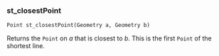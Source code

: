 ### st_closestPoint
`Point st_closestPoint(Geometry a, Geometry b)`

Returns the `Point` on _a_ that is closest to _b_. This is the first `Point` of the shortest line.